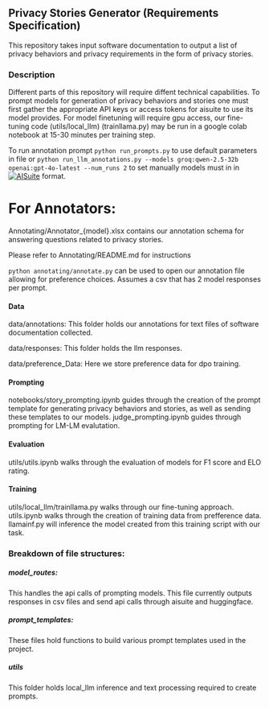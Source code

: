 ## Privacy Stories Generator (Requirements Specification) 

This repository takes input software documentation to output a list of privacy behaviors and privacy requirements in the form of privacy stories. 


### Description 

Different parts of this repository will require diffent technical capabilities.
To prompt models for generation of privacy behaviors and stories one must first gather the appropriate API keys or access tokens for aisuite to use its model provides. 
For model finetuning will require gpu access, our fine-tuning code (utils/local_llm) (trainllama.py) may be run in a google colab notebook at 15-30 minutes per training step.

To run annotation prompt ```python run_prompts.py``` to use default parameters in file or 
```python run_llm_annotations.py --models groq:qwen-2.5-32b openai:gpt-4o-latest --num_runs 2``` to set manually models must in in [![AISuite](https://img.shields.io/badge/AIsuite-purple)]((https://github.com/andrewyng/aisuite)) format. 
# For Annotators: 

Annotating/Annotator_{model}.xlsx contains our annotation schema for answering questions related to privacy stories. 

Please refer to Annotating/README.md for instructions 

```python annotating/annotate.py``` can be used to open our annotation file allowing for preference choices. Assumes a csv that has 2 model responses per prompt. 

#### Data

data/annotations: 
This folder holds our annotations for text files of software documentation collected. 

data/responses:
This folder holds the llm responses.

data/preference_Data:
Here we store preference data for dpo training. 


#### Prompting 

notebooks/story_prompting.ipynb guides through the creation of the prompt template for generating privacy behaviors and stories, as well as sending these templates to our models. 
judge_prompting.ipynb guides through prompting for LM-LM evalutation. 


#### Evaluation 

utils/utils.ipynb walks through the evaluation of models for F1 score and ELO rating. 


#### Training
utils/local_llm/trainllama.py walks through our fine-tuning approach. utils.ipynb walks through the creation of training data from prefference data. llamainf.py will inference the model created from this training script with our task. 


### Breakdown of file structures:

##### model_routes:
This handles the api calls of prompting models. This file currently outputs responses in csv files and send api calls through aisuite and huggingface. 

##### prompt_templates:
These files hold functions to build various prompt templates used in the project. 

##### utils 
This folder holds local_llm inference and text processing required to create prompts. 







